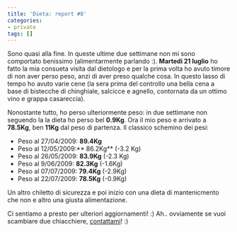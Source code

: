 ```yaml
---
title: 'Dieta: report #8'
categories:
- private
tags: []
---
```

Sono quasi alla fine. In queste ultime due settimane non mi sono comportato
benissimo (alimentarmente parlando :). **Martedi 21 luglio** ho fatto la mia
consueta visita dal dietologo e per la prima volta ho avuto timore di non aver
perso peso, anzi di aver preso qualche cosa. In questo lasso di tempo ho avuto
varie cene (la sera prima del controllo una bella cena a base di bistecche di
chinghiale, salcicce e agnello, contornata da un ottimo vino e grappa
casareccia).

Nonostante tutto, ho perso ulteriormente peso: in due settimane non seguendo
la la dieta ho perso bel **0.9Kg**. Ora il mio peso e arrivato a **78.5Kg**,
ben **11Kg** dal peso di partenza. Il classico schemino dei pesi:

  * Peso al 27/04/2009: **89.4Kg**
  * Peso al 12/05/2009:** 86.2Kg** (-3.2 Kg)
  * Peso al 26/05/2009: **83.9Kg** (-2.3 Kg)
  * Peso al 9/06/2009: **82.3Kg** (-1.6Kg)
  * Peso al 07/07/2009: **79.4Kg** (-2.9Kg)
  * Peso al 22/07/2009: **78.5Kg** (-0.9Kg)
  

  
Un altro chiletto di sicurezza e poi inizio con una dieta di mantenicmento che
non e altro una giusta alimentazione.

Ci sentiamo a presto per ulteriori aggiornamenti! :) Ah.. ovviamente se vuoi
scambiare due chiacchiere, [contattami]({{site.url}}/chi-e-diegor/)!
:)

